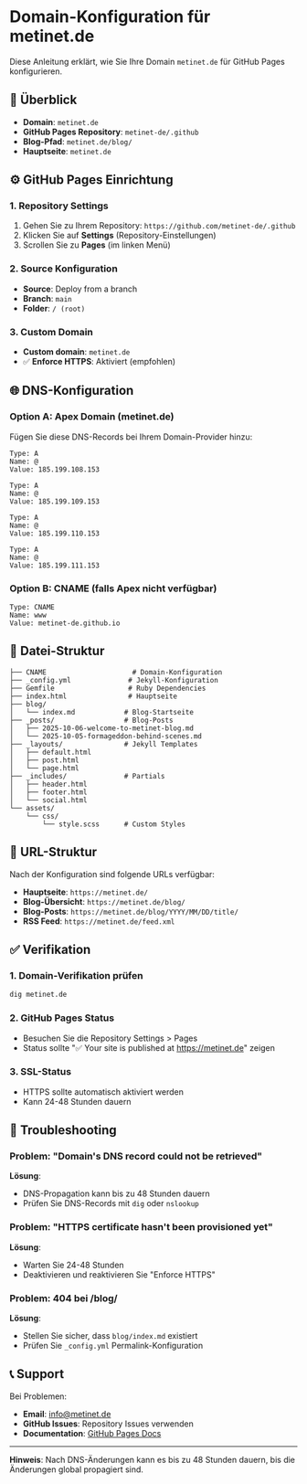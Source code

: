 # Domain-Konfiguration für metinet.de

Diese Anleitung erklärt, wie Sie Ihre Domain `metinet.de` für GitHub Pages konfigurieren.

## 🎯 Überblick

- **Domain**: `metinet.de`
- **GitHub Pages Repository**: `metinet-de/.github`
- **Blog-Pfad**: `metinet.de/blog/`
- **Hauptseite**: `metinet.de`

## ⚙️ GitHub Pages Einrichtung

### 1. Repository Settings
1. Gehen Sie zu Ihrem Repository: `https://github.com/metinet-de/.github`
2. Klicken Sie auf **Settings** (Repository-Einstellungen)
3. Scrollen Sie zu **Pages** (im linken Menü)

### 2. Source Konfiguration
- **Source**: Deploy from a branch
- **Branch**: `main` 
- **Folder**: `/ (root)`

### 3. Custom Domain
- **Custom domain**: `metinet.de`
- ✅ **Enforce HTTPS**: Aktiviert (empfohlen)

## 🌐 DNS-Konfiguration

### Option A: Apex Domain (metinet.de)
Fügen Sie diese DNS-Records bei Ihrem Domain-Provider hinzu:

```dns
Type: A
Name: @
Value: 185.199.108.153

Type: A  
Name: @
Value: 185.199.109.153

Type: A
Name: @
Value: 185.199.110.153

Type: A
Name: @
Value: 185.199.111.153
```

### Option B: CNAME (falls Apex nicht verfügbar)
```dns
Type: CNAME
Name: www
Value: metinet-de.github.io
```

## 📁 Datei-Struktur

```
├── CNAME                     # Domain-Konfiguration
├── _config.yml              # Jekyll-Konfiguration
├── Gemfile                  # Ruby Dependencies
├── index.html               # Hauptseite
├── blog/
│   └── index.md            # Blog-Startseite
├── _posts/                 # Blog-Posts
│   ├── 2025-10-06-welcome-to-metinet-blog.md
│   └── 2025-10-05-formageddon-behind-scenes.md
├── _layouts/               # Jekyll Templates
│   ├── default.html
│   ├── post.html
│   └── page.html
├── _includes/              # Partials
│   ├── header.html
│   ├── footer.html
│   └── social.html
└── assets/
    └── css/
        └── style.scss      # Custom Styles
```

## 🚀 URL-Struktur

Nach der Konfiguration sind folgende URLs verfügbar:

- **Hauptseite**: `https://metinet.de/`
- **Blog-Übersicht**: `https://metinet.de/blog/`
- **Blog-Posts**: `https://metinet.de/blog/YYYY/MM/DD/title/`
- **RSS Feed**: `https://metinet.de/feed.xml`

## ✅ Verifikation

### 1. Domain-Verifikation prüfen
```bash
dig metinet.de
```

### 2. GitHub Pages Status
- Besuchen Sie die Repository Settings > Pages
- Status sollte "✅ Your site is published at https://metinet.de" zeigen

### 3. SSL-Status
- HTTPS sollte automatisch aktiviert werden
- Kann 24-48 Stunden dauern

## 🔧 Troubleshooting

### Problem: "Domain's DNS record could not be retrieved"
**Lösung**: 
- DNS-Propagation kann bis zu 48 Stunden dauern
- Prüfen Sie DNS-Records mit `dig` oder `nslookup`

### Problem: "HTTPS certificate hasn't been provisioned yet"
**Lösung**:
- Warten Sie 24-48 Stunden
- Deaktivieren und reaktivieren Sie "Enforce HTTPS"

### Problem: 404 bei /blog/
**Lösung**:
- Stellen Sie sicher, dass `blog/index.md` existiert
- Prüfen Sie `_config.yml` Permalink-Konfiguration

## 📞 Support

Bei Problemen:
- **Email**: [info@metinet.de](mailto:info@metinet.de)
- **GitHub Issues**: Repository Issues verwenden
- **Documentation**: [GitHub Pages Docs](https://docs.github.com/en/pages)

---

**Hinweis**: Nach DNS-Änderungen kann es bis zu 48 Stunden dauern, bis die Änderungen global propagiert sind.